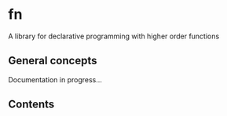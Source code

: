 # fn

A library for declarative programming with higher order functions

## General concepts

Documentation in progress...

## Contents
